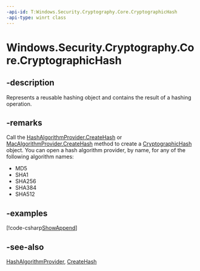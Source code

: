 ```yaml
---
-api-id: T:Windows.Security.Cryptography.Core.CryptographicHash
-api-type: winrt class
---
```


<!-- Class syntax.
public class CryptographicHash : Windows.Security.Cryptography.Core.IHashComputation
-->

# Windows.Security.Cryptography.Core.CryptographicHash

## -description
Represents a reusable hashing object and contains the result of a hashing operation.

## -remarks
Call the [HashAlgorithmProvider.CreateHash](hashalgorithmprovider_createhash_203787775.md) or [MacAlgorithmProvider.CreateHash](macalgorithmprovider_createhash_851111259.md) method to create a [CryptographicHash](cryptographichash.md) object. You can open a hash algorithm provider, by name, for any of the following algorithm names:


+ MD5
+ SHA1
+ SHA256
+ SHA384
+ SHA512


## -examples


[!code-csharp[ShowAppend](../windows.security.cryptography/code/crypto-snippets/cs/cryptosnippets.cs#ShowAppend)]

## -see-also
[HashAlgorithmProvider](hashalgorithmprovider.md), [CreateHash](hashalgorithmprovider_createhash.md)